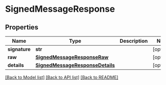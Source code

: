 # SignedMessageResponse

## Properties
Name | Type | Description | Notes
------------ | ------------- | ------------- | -------------
**signature** | **str** |  | [optional] 
**raw** | [**SignedMessageResponseRaw**](SignedMessageResponseRaw.md) |  | [optional] 
**details** | [**SignedMessageResponseDetails**](SignedMessageResponseDetails.md) |  | [optional] 

[[Back to Model list]](../README.md#documentation-for-models) [[Back to API list]](../README.md#documentation-for-api-endpoints) [[Back to README]](../README.md)


